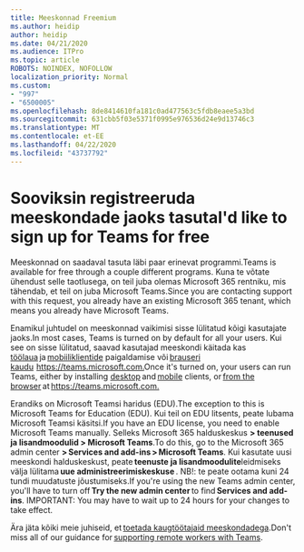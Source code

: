 ```yaml
---
title: Meeskonnad Freemium
ms.author: heidip
author: heidip
ms.date: 04/21/2020
ms.audience: ITPro
ms.topic: article
ROBOTS: NOINDEX, NOFOLLOW
localization_priority: Normal
ms.custom:
- "997"
- "6500005"
ms.openlocfilehash: 8de8414610fa181c0ad477563c5fdb8eaee5a3bd
ms.sourcegitcommit: 631cbb5f03e5371f0995e976536d24e9d13746c3
ms.translationtype: MT
ms.contentlocale: et-EE
ms.lasthandoff: 04/22/2020
ms.locfileid: "43737792"
---
```

# <a name="id-like-to-sign-up-for-teams-for-free"></a><span data-ttu-id="3e5c4-102">Sooviksin registreeruda meeskondade jaoks tasuta</span><span class="sxs-lookup"><span data-stu-id="3e5c4-102">I'd like to sign up for Teams for free</span></span>

<span data-ttu-id="3e5c4-103">Meeskonnad on saadaval tasuta läbi paar erinevat programmi.</span><span class="sxs-lookup"><span data-stu-id="3e5c4-103">Teams is available for free through a couple different programs.</span></span> <span data-ttu-id="3e5c4-104">Kuna te võtate ühendust selle taotlusega, on teil juba olemas Microsoft 365 rentniku, mis tähendab, et teil on juba Microsoft Teams.</span><span class="sxs-lookup"><span data-stu-id="3e5c4-104">Since you are contacting support with this request, you already have an existing Microsoft 365 tenant, which means you already have Microsoft Teams.</span></span>

<span data-ttu-id="3e5c4-105">Enamikul juhtudel on meeskonnad vaikimisi sisse lülitatud kõigi kasutajate jaoks.</span><span class="sxs-lookup"><span data-stu-id="3e5c4-105">In most cases, Teams is turned on by default for all your users.</span></span> <span data-ttu-id="3e5c4-106">Kui see on sisse lülitatud, saavad kasutajad meeskondi käitada kas [töölaua](https://docs.microsoft.com/MicrosoftTeams/get-clients#desktop-client) ja [mobiiliklientide](https://docs.microsoft.com/MicrosoftTeams/get-clients#mobile-clients) paigaldamise või [brauseri kaudu](https://docs.microsoft.com/MicrosoftTeams/get-clients#web-client)  <https://teams.microsoft.com.></span><span class="sxs-lookup"><span data-stu-id="3e5c4-106">Once it's turned on, your users can run Teams, either by installing [desktop](https://docs.microsoft.com/MicrosoftTeams/get-clients#desktop-client) and [mobile](https://docs.microsoft.com/MicrosoftTeams/get-clients#mobile-clients) clients, or [from the browser](https://docs.microsoft.com/MicrosoftTeams/get-clients#web-client) at <https://teams.microsoft.com.></span></span>

<span data-ttu-id="3e5c4-107">Erandiks on Microsoft Teamsi haridus (EDU).</span><span class="sxs-lookup"><span data-stu-id="3e5c4-107">The exception to this is Microsoft Teams for Education (EDU).</span></span> <span data-ttu-id="3e5c4-108">Kui teil on EDU litsents, peate lubama Microsoft Teamsi käsitsi.</span><span class="sxs-lookup"><span data-stu-id="3e5c4-108">If you have an EDU license, you need to enable Microsoft Teams manually.</span></span> <span data-ttu-id="3e5c4-109">Selleks Microsoft 365 halduskeskus **> teenused ja lisandmoodulid > Microsoft Teams**.</span><span class="sxs-lookup"><span data-stu-id="3e5c4-109">To do this, go to the Microsoft 365 admin center **> Services and add-ins > Microsoft Teams**.</span></span> <span data-ttu-id="3e5c4-110">Kui kasutate uusi meeskondi halduskeskust, peate **teenuste ja lisandmoodulite**leidmiseks välja lülitama **uue administreerimiskeskuse** . NB!: te peate ootama kuni 24 tundi muudatuste jõustumiseks.</span><span class="sxs-lookup"><span data-stu-id="3e5c4-110">If you're using the new Teams admin center, you'll have to turn off **Try the new admin center** to find **Services and add-ins**. IMPORTANT: You may have to wait up to 24 hours for your changes to take effect.</span></span>

<span data-ttu-id="3e5c4-111">Ära jäta kõiki meie juhiseid, et [toetada kaugtöötajaid meeskondadega](https://docs.microsoft.com/MicrosoftTeams/support-remote-work-with-teams).</span><span class="sxs-lookup"><span data-stu-id="3e5c4-111">Don't miss all of our guidance for [supporting remote workers with Teams](https://docs.microsoft.com/MicrosoftTeams/support-remote-work-with-teams).</span></span>
